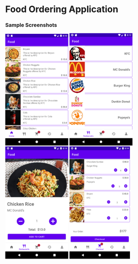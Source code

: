 # Food Ordering Application

### Sample Screenshots

<img src="./sample/Home.png" width="200"> <img src="./sample/Resturants.png" width="200">
<img src="./sample/Select.png" width="200"> <img src="./sample/Checkout.png" width="192">


